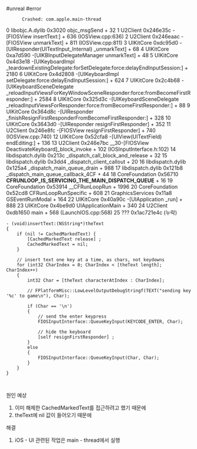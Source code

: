 #unreal #error 

          Crashed: com.apple.main-thread
0  libobjc.A.dylib                0x3020 objc_msgSend + 32
1  U2Client                       0x246e35c -[FIOSView insertText:] + 636 (IOSView.cpp:636)
2  U2Client                       0x246eaac -[FIOSView unmarkText] + 811 (IOSView.cpp:811)
3  UIKitCore                      0xdc95d0 -[UIResponder(UITextInput_Internal) _unmarkText] + 68
4  UIKitCore                      0xa7d590 -[UIKBInputDelegateManager unmarkText] + 48
5  UIKitCore                      0x4d3e18 -[UIKeyboardImpl _teardownExistingDelegate:forSetDelegate:force:delayEndInputSession:] + 2180
6  UIKitCore                      0x4d2808 -[UIKeyboardImpl setDelegate:force:delayEndInputSession:] + 624
7  UIKitCore                      0x2c4b68 -[UIKeyboardSceneDelegate _reloadInputViewsForKeyWindowSceneResponder:force:fromBecomeFirstResponder:] + 2584
8  UIKitCore                      0x325d3c -[UIKeyboardSceneDelegate _reloadInputViewsForResponder:force:fromBecomeFirstResponder:] + 88
9  UIKitCore                      0x364d8c -[UIResponder _finishResignFirstResponderFromBecomeFirstResponder:] + 328
10 UIKitCore                      0x3643d0 -[UIResponder resignFirstResponder] + 352
11 U2Client                       0x246e8fc -[FIOSView resignFirstResponder] + 740 (IOSView.cpp:740)
12 UIKitCore                      0x52cfa8 -[UIView(UITextField) endEditing:] + 136
13 U2Client                       0x246e7bc __30-[FIOSView DeactivateKeyboard]_block_invoke + 102 (IOSInputInterface.h:102)
14 libdispatch.dylib              0x213c _dispatch_call_block_and_release + 32
15 libdispatch.dylib              0x3dd4 _dispatch_client_callout + 20
16 libdispatch.dylib              0x125a4 _dispatch_main_queue_drain + 988
17 libdispatch.dylib              0x121b8 _dispatch_main_queue_callback_4CF + 44
18 CoreFoundation                 0x56710 __CFRUNLOOP_IS_SERVICING_THE_MAIN_DISPATCH_QUEUE__ + 16
19 CoreFoundation                 0x53914 __CFRunLoopRun + 1996
20 CoreFoundation                 0x52cd8 CFRunLoopRunSpecific + 608
21 GraphicsServices               0x11a8 GSEventRunModal + 164
22 UIKitCore                      0x40a90c -[UIApplication _run] + 888
23 UIKitCore                      0x4be9d0 UIApplicationMain + 340
24 U2Client                       0xdb1650 main + 568 (LaunchIOS.cpp:568)
25 ???                            0x1ac721e4c (누락)





```objc
- (void)insertText:(NSString*)theText
{
	if (nil != CachedMarkedText) {
		[CachedMarkedText release] ;
		CachedMarkedText = nil;
	}

	// insert text one key at a time, as chars, not keydowns
	for (int32 CharIndex = 0; CharIndex < [theText length]; CharIndex++)
	{
		int32 Char = [theText characterAtIndex : CharIndex];

		// FPlatformMisc::LowLevelOutputDebugStringf(TEXT("sending key '%c' to game\n"), Char);

		if (Char == '\n')
		{
			// send the enter keypress
			FIOSInputInterface::QueueKeyInput(KEYCODE_ENTER, Char);

			// hide the keyboard
			[self resignFirstResponder] ;
		}
		else
		{
			FIOSInputInterface::QueueKeyInput(Char, Char);
		}
	}
}



```

원인 예상
1. 이미 해제한 CachedMarkedText를 접근하려고 했기 때문에
2. theText에 nil 값이 들어오기 때문에

해결
1. iOS - UI 관련된 작업은 main - thread에서 실행